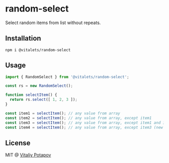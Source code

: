 # random-select
Select random items from list without repeats.

## Installation
```
npm i @vitalets/random-select
```

## Usage
```ts
import { RandomSelect } from '@vitalets/random-select';

const rs = new RandomSelect();

function selectItem() {
  return rs.select([ 1, 2, 3 ]);
}

const item1 = selectItem(); // any value from array
const item2 = selectItem(); // any value from array, except item1
const item3 = selectItem(); // any value from array, except item1 and item2
const item4 = selectItem(); // any value from array, except item3 (new round)
```

## License
MIT @ [Vitaliy Potapov](https://github.com/vitalets)



